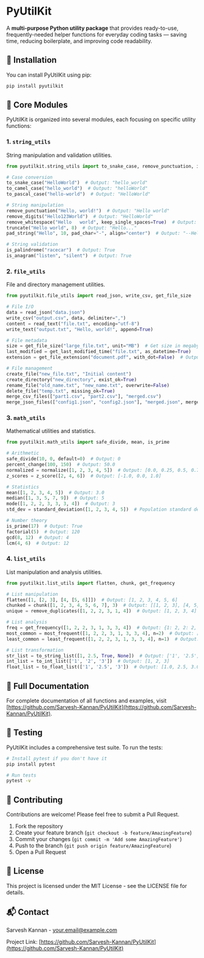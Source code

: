 # PyUtilKit

A **multi-purpose Python utility package** that provides ready-to-use, frequently-needed helper functions for everyday coding tasks — saving time, reducing boilerplate, and improving code readability.

## 🚀 Installation

You can install PyUtilKit using pip:

```bash
pip install pyutilkit
```

## 🧩 Core Modules

PyUtilKit is organized into several modules, each focusing on specific utility functions:

### 1. `string_utils`

String manipulation and validation utilities.

```python
from pyutilkit.string_utils import to_snake_case, remove_punctuation, is_palindrome

# Case conversion
to_snake_case("HelloWorld")  # Output: "hello_world"
to_camel_case("hello_world")  # Output: "helloWorld"
to_pascal_case("hello-world")  # Output: "HelloWorld"

# String manipulation
remove_punctuation("Hello, world!")  # Output: "Hello world"
remove_digits("Hello123World")  # Output: "HelloWorld"
remove_whitespace("Hello   world", keep_single_spaces=True)  # Output: "Hello world"
truncate("Hello world", 8)  # Output: "Hello..."
pad_string("Hello", 10, pad_char="-", align="center")  # Output: "--Hello---"

# String validation
is_palindrome("racecar")  # Output: True
is_anagram("listen", "silent")  # Output: True
```

### 2. `file_utils`

File and directory management utilities.

```python
from pyutilkit.file_utils import read_json, write_csv, get_file_size

# File I/O
data = read_json("data.json")
write_csv("output.csv", data, delimiter=",")
content = read_text("file.txt", encoding="utf-8")
write_text("output.txt", "Hello, world!", append=True)

# File metadata
size = get_file_size("large_file.txt", unit="MB")  # Get size in megabytes
last_modified = get_last_modified_time("file.txt", as_datetime=True)
extension = get_file_extension("document.pdf", with_dot=False)  # Output: "pdf"

# File management
create_file("new_file.txt", "Initial content")
create_directory("new_directory", exist_ok=True)
rename_file("old_name.txt", "new_name.txt", overwrite=False)
delete_file("temp.txt", missing_ok=True)
merge_csv_files(["part1.csv", "part2.csv"], "merged.csv")
merge_json_files(["config1.json", "config2.json"], "merged.json", merge_mode="merge_objects")
```

### 3. `math_utils`

Mathematical utilities and statistics.

```python
from pyutilkit.math_utils import safe_divide, mean, is_prime

# Arithmetic
safe_divide(10, 0, default=0)  # Output: 0
percent_change(100, 150)  # Output: 50.0
normalized = normalize([1, 2, 3, 4, 5])  # Output: [0.0, 0.25, 0.5, 0.75, 1.0]
z_scores = z_score([2, 4, 6])  # Output: [-1.0, 0.0, 1.0]

# Statistics
mean([1, 2, 3, 4, 5])  # Output: 3.0
median([1, 3, 5, 7, 9])  # Output: 5
mode([1, 2, 2, 3, 3, 3, 4])  # Output: 3
std_dev = standard_deviation([1, 2, 3, 4, 5])  # Population standard deviation

# Number theory
is_prime(17)  # Output: True
factorial(5)  # Output: 120
gcd(8, 12)  # Output: 4
lcm(4, 6)  # Output: 12
```

### 4. `list_utils`

List manipulation and analysis utilities.

```python
from pyutilkit.list_utils import flatten, chunk, get_frequency

# List manipulation
flatten([1, [2, 3], [4, [5, 6]]])  # Output: [1, 2, 3, 4, 5, 6]
chunked = chunk([1, 2, 3, 4, 5, 6, 7], 3)  # Output: [[1, 2, 3], [4, 5, 6], [7]]
unique = remove_duplicates([1, 2, 2, 3, 1, 4])  # Output: [1, 2, 3, 4]

# List analysis
freq = get_frequency([1, 2, 2, 3, 1, 3, 3, 4])  # Output: {1: 2, 2: 2, 3: 3, 4: 1}
most_common = most_frequent([1, 2, 2, 3, 1, 3, 3, 4], n=2)  # Output: [(3, 3), (1, 2)]
least_common = least_frequent([1, 2, 2, 3, 1, 3, 3, 4], n=1)  # Output: [(4, 1)]

# List transformation
str_list = to_string_list([1, 2.5, True, None])  # Output: ['1', '2.5', 'True', 'None']
int_list = to_int_list(['1', '2', '3'])  # Output: [1, 2, 3]
float_list = to_float_list(['1', '2.5', '3'])  # Output: [1.0, 2.5, 3.0]
```

## 📖 Full Documentation

For complete documentation of all functions and examples, visit [https://github.com/Sarvesh-Kannan/PyUtilKit](https://github.com/Sarvesh-Kannan/PyUtilKit).

## 🧪 Testing

PyUtilKit includes a comprehensive test suite. To run the tests:

```bash
# Install pytest if you don't have it
pip install pytest

# Run tests
pytest -v
```

## 🤝 Contributing

Contributions are welcome! Please feel free to submit a Pull Request.

1. Fork the repository
2. Create your feature branch (`git checkout -b feature/AmazingFeature`)
3. Commit your changes (`git commit -m 'Add some AmazingFeature'`)
4. Push to the branch (`git push origin feature/AmazingFeature`)
5. Open a Pull Request

## 📝 License

This project is licensed under the MIT License - see the LICENSE file for details.

## 📬 Contact

Sarvesh Kannan - [your.email@example.com](mailto:sarveshkannan30@gmail.com)

Project Link: [https://github.com/Sarvesh-Kannan/PyUtilKit](https://github.com/Sarvesh-Kannan/PyUtilKit) 
